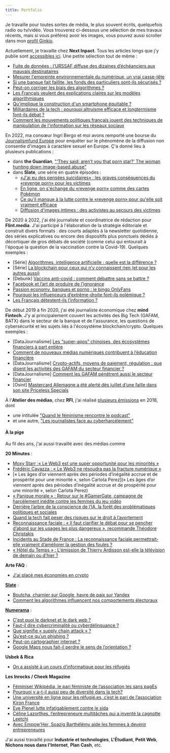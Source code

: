 ```yaml
---
title: Portfolio
---
```

Je travaille pour toutes sortes de média, le plus souvent écrits, quelquefois radio ou tv/vidéo. Vous trouverez ci-dessous une sélection de mes travaux récents, mais si vous préférez avoir les images, vous pouvez aussi scroller dans mon [profil Ginkio](https://ginkio.com/mathilde-saliou).

Actuellement, je travaille chez **Next Inpact**. Tous les articles longs que j'y publie sont [accessibles ici](https://www.nextinpact.com/recherche;q=;a=54;r=;p=1). Une petite sélection tout de même :
  - [Fuite de données : l’URSSAF diffuse des dizaines d’échéanciers aux mauvais destinataires](https://www.nextinpact.com/article/71595/fuite-donnees-lurssaf-diffuse-dizaines-decheanciers-aux-mauvais-destinataires)
  - [Mesurer l'empreinte environnementale du numérique, un vrai casse-tête](https://www.nextinpact.com/article/71228/mesurer-empreinte-environnementale-numerique-vrai-casse-tete)
  - [Si une banque fait faillite, les fonds des particuliers sont-ils sécurisés ?](https://www.nextinpact.com/article/71229/si-banque-fait-faillite-fonds-particuliers-sont-ils-securises)
  - [Peut-on corriger les biais des algorithmes ?](https://www.nextinpact.com/article/70943/peut-on-corriger-biais-algorithmes)
  - [Les Français veulent des explications claires sur les modèles algorithmiques](https://www.nextinpact.com/article/71068/les-francais-veulent-explications-claires-sur-modeles-algorithmiques)
  - [Qu'implique la construction d'un smartphone équitable ?](https://www.nextinpact.com/article/70871/quimplique-construction-dun-smartphone-equitable)
  - [Milliardaires de la tech : pourquoi altruisme efficace et longtermisme font-ils débat ?](https://www.nextinpact.com/article/70712/milliardaires-tech-pourquoi-altruisme-efficace-et-longtermisme-font-ils-debat)
  - [Comment les mouvements politiques français jouent des techniques de manipulation de l'information sur les réseaux sociaux](https://www.nextinpact.com/article/70132/comment-mouvements-politiques-francais-jouent-techniques-manipulation-information-sur-reseaux-sociaux)

En 2022, ma consœur Ingri Bergo et moi avons remporté une bourse du [Journalismfund Europe](https://www.journalismfund.eu/supported-projects/across-europe-revenge-porn-victims-are-taking-digital-abusers) pour enquêter sur le phénomène de la diffusion non consentie d'images à caractère sexuel en Europe. Ç'a donné lieu à plusieurs publications : 
- dans **the Guardian**, ["‘They said: aren’t you that porn star?’ The woman hunting down image-based abuse"](https://www.theguardian.com/global-development/2022/oct/19/they-said-arent-you-that-porn-star-the-woman-hunting-down-image-based-abuse)
- dans **Slate**, une série en quatre épisodes : 
  - [«J'ai eu des pensées suicidaires» : les graves conséquences du «revenge porn» pour les victimes](https://www.slate.fr/story/235033/revenge-porn-pornodivulgation-consequences-mortelles-victimes-suicide-depression)
  - [En ligne, on s'échange du «revenge porn» comme des cartes Pokémon](https://www.slate.fr/story/235372/revenge-porn-cartes-pokemon-collection-insultes-pornographie-intimite-femmes-discord-telegram)
  - [Ce qu'il manque à la lutte contre le «revenge porn» pour qu'elle soit vraiment efficace](https://www.slate.fr/story/235688/revenge-porn-consideration-lois-cyberviolences-femmes-cooperation-europe-reseaux-sociaux-sites-pornographiques)
  - [Diffusion d'images intimes : des activistes au secours des victimes](https://www.slate.fr/story/235976/revenge-porn-diffusion-images-intimes-activistes-associations-secours-victimes-traque-reseaux-sociaux)

De 2020 à 2022, j'ai été journaliste et coordinatrice de rédaction pour **Flint.media**. J'ai participé à l'élaboration de la stratégie éditoriale et construit divers formats : des courts adaptés à la newsletter quotidienne, des séries explicatives ou encore des dispositifs plus ponctuels dédiés à décortiquer de gros débats de société (comme celui qui entourait à l'époque la question de la vaccination contre la Covid-19). Quelques exemples : 
- [Série] [Algorithmes, intelligence artificielle : quelle est la différence ?](https://flint.media/posts/190-algorithmes-intelligence-artificielle-quelle-est-la-difference)
- [Série] [La blockchain pour ceux qui n’y connaissent rien (et pour les autres aussi)](https://flint.media/posts/106-la-blockchain-pour-ceux-qui-n-rsquo-y-connaissent-rien-et-pour-les-autres-aussi)
- [Debunk] [Vaccins anti-covid : comment débattre sans se battre ?](https://flint.media/posts/96-covid-comment-les-vaccins-agissent-t-ils)
- [Facebook et l’art de produire de l’ignorance](https://flint.media/posts/122-facebook-et-l-art-de-produire-de-l-ignorance)
- [Passion economy, banques et porno : le bingo OnlyFans](https://flint.media/posts/98-passion-economy-banques-et-porno-le-bingo-onlyfans)
- [Pourquoi les influenceurs d’extrême-droite font-ils polémique ?](https://flint.media/posts/23-pourquoi-la-video-de-linfluenceur-dextreme-droite-papacito-fait-elle-polemique)
- [Les Français détestent-ils l’information ?](https://flint.media/posts/29-les-francais-detestent-ils-linformation)

De début 2019 à fin 2020, j'ai été journaliste économique chez **mind Fintech**. J'y ai principalement couvert les activités des Big Tech (GAFAM, BATX) dans le secteur de la banque et de l'assurance, les questions de cybersécurité et les sujets liés à l'écosystème blockchain/crypto. Quelques exemples :
- [DataJournalisme] [Les “super-apps” chinoises, des écosystèmes financiers à part entière](https://www.mindfintech.fr/services-bancaires/les-super-apps-chinoises-des-ecosystemes-financiers-a-part-entiere/)
- [Comment de nouveaux médias numériques contribuent à l’éducation financière](https://www.mindfintech.fr/services-bancaires/comment-de-nouveaux-medias-numeriques-contribuent-a-leducation-financiere/)
- [DataJournalisme] [Crypto-actifs, moyens de paiement, régulation : que disent les activités des GAFAM du secteur financier ?](https://www.mindfintech.fr/services-bancaires/crypto-actifs-moyens-de-paiement-regulation-que-disent-les-activites-des-gafam-du-secteur-financier/)
- [DataJournalisme] [Comment les GAFAM pénètrent aussi le secteur financier](https://www.mindmedia.fr/medias-audiovisuel/comment-les-gafam-penetrent-aussi-le-secteur-financier/)
- [Osint] [Mastercard Allemagne a été alerté dès juillet d’une faille dans son site Priceless Specials](https://www.mindfintech.fr/services-bancaires/mastercard-allemagne-a-ete-alerte-des-juillet-dune-faille-dans-son-site-priceless-specials/)

À l'**Atelier des médias**, chez **RFI**, j'ai réalisé [plusieurs émissions](https://www.rfi.fr/fr/auteur/mathilde-saliou/) en 2018, dont 
- une intitulée ["Quand le féminisme rencontre le podcast"](https://www.rfi.fr/fr/emission/20180915-quand-le-feminisme-rencontre-le-podcast) 
- et une autre, ["Les journalistes face au cyberharcèlement"](https://www.rfi.fr/fr/emission/20181013-journalistes-cyberharcelement-insultes-lynchages-menaces-reseaux-sociaux)

#### À la pige

Au fil des ans, j'ai aussi travaillé avec des médias comme

**20 Minutes** : 
  - [Moxy Starr :« Le Web3 est une super opportunité pour les minorités »](https://www.20minutes.fr/20-mint/4008920-20221116-web3-super-opportunite-minorites)
  - [Frédéric Cavazza : « Le Web3 ne résoudra pas la fracture numérique »](https://www.20minutes.fr/20-mint/4008141-20221115-frederic-cavazza-web3-resoudra-fracture-numerique)
  - [« Les âges d’or viennent après des périodes d’inégalité accrue et de prospérité pour une minorité », selon Carlota Perez](« Les âges d’or viennent après des périodes d’inégalité accrue et de prospérité pour une minorité », selon Carlota Perez)
  - [« Panique morale » : Retour sur le #GamerGate, campagne de harcèlement inédite contre les femmes du jeu vidéo](https://www.20minutes.fr/arts-stars/culture/3324839-20220729-panique-morale-feministes-vont-elles-empecher-jouer-jeux-video)
  - [Derrière l’arbre de la conscience de l’IA, la forêt des problématiques politiques et sociales](https://www.20minutes.fr/arts-stars/web/3315831-20220726-derriere-arbre-conscience-ia-foret-problematiques-politiques-sociales)
  - [Quand la tech fait peser des risques sur le droit à l’avortement](https://www.20minutes.fr/arts-stars/web/3292807-20220526-quand-tech-fait-peser-risques-droit-avortement)
  - [Reconnaissance faciale : « Il faut clarifier le débat pour se pencher d’abord sur les usages les plus dangereux », recommande Théodore Christakis](https://www.20minutes.fr/arts-stars/web/3296603-20220609-reconnaissance-faciale-faut-clarifier-debat-pencher-abord-usages-plus-dangereux-recommande-theodore-christakis)
  - [Incidents au Stade de France : La reconnaissance faciale permettrait-elle vraiment d’améliorer la gestion des foules ?](https://www.20minutes.fr/high-tech/3303651-20220609-incidents-stade-france-reconnaissance-faciale-permettrait-vraiment-ameliorer-gestion-foules)
  - [« Hôtel du Temps » : L'émission de Thierry Ardisson est-elle la télévision de demain ou d'hier ?](https://www.20minutes.fr/arts-stars/television/3280539-20220502-hotel-temps-emission-thierry-ardisson-television-demain-hier)


**Arte FAQ** :
  - [J'ai placé mes économies en crypto](https://story.snapchat.com/p/da34de3d-c1bc-45bc-abcb-66aa1a4becdf/902921768443904)


[**Slate**](https://www.slate.fr/source/170175/mathilde-saliou) :
  - [Boutcha, charnier sur Google, havre de paix sur Yandex](https://www.slate.fr/story/226757/guerre-ukraine-illustre-non-neutralite-moteurs-recherche-russie-propagande)
  - [Comment les algorithmes influencent nos comportements électoraux](https://www.slate.fr/story/226047/election-presidentielle-manipulations-algorithmes-influencent-comportements-electoraux-vote)


[**Numerama**](https://www.numerama.com/author/mathildesaliou/) :
  - [C'est quoi le darknet et le dark web ?](https://www.numerama.com/tech/1188862-dark-net-dark-web-de-quoi-parle-t-on.html)
  - [Faut-il dire cybercriminalité ou cyberdélinquance ?](https://www.numerama.com/cyberguerre/1144844-faut-il-dire-cybercriminalite-ou-cyberdelinquance.html)
  - [Que signifie « supply chain attack » ?](https://www.numerama.com/cyberguerre/1099428-quest-ce-quune-supply-chain-attack.html)
  - [Qu’est-ce qu’un phishing ?](https://www.numerama.com/cyberguerre/1094534-quest-ce-quun-phishing.html)
  - [Peut-on cartographier internet ?](https://www.numerama.com/tech/533403-peut-on-cartographier-internet.html)
  - [Google Maps nous fait-il perdre le sens de l’orientation ?](https://www.numerama.com/tech/403659-google-maps-nous-fait-il-perdre-le-sens-de-lorientation.html)

**Usbek & Rica**
- [On a assisté à un cours d’informatique pour les réfugiés](https://usbeketrica.com/fr/article/on-a-assiste-a-un-cours-d-informatique-pour-les-refugies)


**Les Inrocks / Cheek Magazine**
  - [Féminiser Wikipédia, le pari féministe de l’association les sans pagEs](https://www.lesinrocks.com/cheek/les-sans-pages-feminisation-wikipedia-313640-21-06-2018/)
  - [Pourquoi y a-t-il aussi peu de diversité dans la tech?](https://www.lesinrocks.com/cheek/diversite-mixite-tech-312373-15-09-2017/)
  - [Une université en ligne pour les réfugié.es, c’est le pari de l’association Kiron France](https://www.lesinrocks.com/cheek/kiron-france-web-refugies-etudes-312281-28-07-2017/)
  - [Eve Plenel lutte infatigablement contre le sida](https://www.lesinrocks.com/cheek/eve-plenel-lutte-contre-sida-312300-26-07-2017/)
  - [Céline Lazorthes, l’entrepreneure multitâches qui a inventé la cagnotte Leetchi](https://www.lesinrocks.com/cheek/celine-lazhortes-leetchi-french-tech-312245-11-07-2017/)
  - [Avec Empow’Her, Soazig Barthélémy aide les femmes à devenir entrepreneures
](https://www.lesinrocks.com/cheek/empowher-soazig-barthelemy-femmes-entrepreneures-312045-23-05-2017/)

J'ai aussi travaillé pour **Industrie et technologies**, **L'Étudiant**, **Petit Web**, **Nichons nous dans l'Internet**, **Plan Cash**, etc.